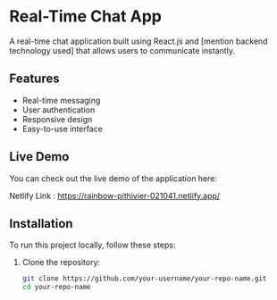# Real-Time Chat App

A real-time chat application built using React.js and [mention backend technology used] that allows users to communicate instantly.

## Features

- Real-time messaging
- User authentication
- Responsive design
- Easy-to-use interface

## Live Demo

You can check out the live demo of the application here:

Netlify Link : https://rainbow-pithivier-021041.netlify.app/

## Installation

To run this project locally, follow these steps:

1. Clone the repository:
   ```bash
   git clone https://github.com/your-username/your-repo-name.git
   cd your-repo-name
